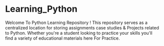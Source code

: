 # Learning_Python
Welcome To Python Learning Repository ! This repository serves as a centralized location for storing assignments case studies & Projects related to Python. Whether you're a student looking to practice your skills you'll find a variety of educational materials here For Practice.
